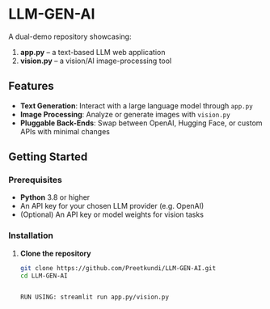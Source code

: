 # LLM-GEN-AI

A dual-demo repository showcasing:

1. **app.py** – a text-based LLM web application  
2. **vision.py** – a vision/AI image-processing tool



## Features

- **Text Generation**: Interact with a large language model through `app.py`  
- **Image Processing**: Analyze or generate images with `vision.py`  
- **Pluggable Back-Ends**: Swap between OpenAI, Hugging Face, or custom APIs with minimal changes  

## Getting Started

### Prerequisites

- **Python** 3.8 or higher  
- An API key for your chosen LLM provider (e.g. OpenAI)  
- (Optional) An API key or model weights for vision tasks  

### Installation

1. **Clone the repository**  
   ```bash
   git clone https://github.com/Preetkundi/LLM-GEN-AI.git
   cd LLM-GEN-AI


   RUN USING: streamlit run app.py/vision.py
